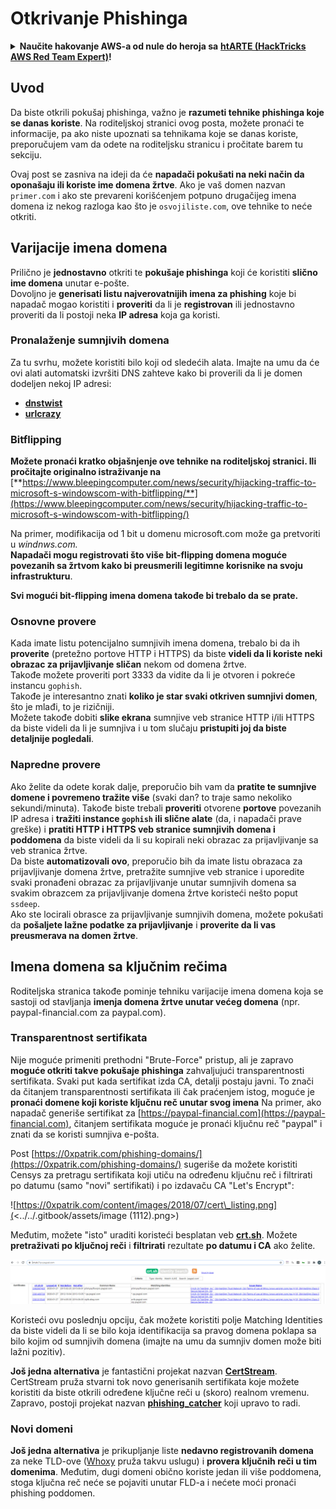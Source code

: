 # Otkrivanje Phishinga

<details>

<summary><strong>Naučite hakovanje AWS-a od nule do heroja sa</strong> <a href="https://training.hacktricks.xyz/courses/arte"><strong>htARTE (HackTricks AWS Red Team Expert)</strong></a><strong>!</strong></summary>

Drugi načini podrške HackTricks-u:

* Ako želite da vidite **vašu kompaniju reklamiranu na HackTricks-u** ili **preuzmete HackTricks u PDF formatu** Proverite [**PLANOVE ZA PRIJAVU**](https://github.com/sponsors/carlospolop)!
* Nabavite [**zvanični PEASS & HackTricks swag**](https://peass.creator-spring.com)
* Otkrijte [**Porodicu PEASS**](https://opensea.io/collection/the-peass-family), našu kolekciju ekskluzivnih [**NFT-ova**](https://opensea.io/collection/the-peass-family)
* **Pridružite se** 💬 [**Discord grupi**](https://discord.gg/hRep4RUj7f) ili [**telegram grupi**](https://t.me/peass) ili **pratite** nas na **Twitteru** 🐦 [**@hacktricks\_live**](https://twitter.com/hacktricks\_live)**.**
* **Podelite svoje hakovanje trikove slanjem PR-ova na** [**HackTricks**](https://github.com/carlospolop/hacktricks) i [**HackTricks Cloud**](https://github.com/carlospolop/hacktricks-cloud) github repozitorijume.

</details>

## Uvod

Da biste otkrili pokušaj phishinga, važno je **razumeti tehnike phishinga koje se danas koriste**. Na roditeljskoj stranici ovog posta, možete pronaći te informacije, pa ako niste upoznati sa tehnikama koje se danas koriste, preporučujem vam da odete na roditeljsku stranicu i pročitate barem tu sekciju.

Ovaj post se zasniva na ideji da će **napadači pokušati na neki način da oponašaju ili koriste ime domena žrtve**. Ako je vaš domen nazvan `primer.com` i ako ste prevareni korišćenjem potpuno drugačijeg imena domena iz nekog razloga kao što je `osvojiliste.com`, ove tehnike to neće otkriti.

## Varijacije imena domena

Prilično je **jednostavno** otkriti te **pokušaje phishinga** koji će koristiti **slično ime domena** unutar e-pošte.\
Dovoljno je **generisati listu najverovatnijih imena za phishing** koje bi napadač mogao koristiti i **proveriti** da li je **registrovan** ili jednostavno proveriti da li postoji neka **IP adresa** koja ga koristi.

### Pronalaženje sumnjivih domena

Za tu svrhu, možete koristiti bilo koji od sledećih alata. Imajte na umu da će ovi alati automatski izvršiti DNS zahteve kako bi proverili da li je domen dodeljen nekoj IP adresi:

* [**dnstwist**](https://github.com/elceef/dnstwist)
* [**urlcrazy**](https://github.com/urbanadventurer/urlcrazy)

### Bitflipping

**Možete pronaći kratko objašnjenje ove tehnike na roditeljskoj stranici. Ili pročitajte originalno istraživanje na** [**https://www.bleepingcomputer.com/news/security/hijacking-traffic-to-microsoft-s-windowscom-with-bitflipping/**](https://www.bleepingcomputer.com/news/security/hijacking-traffic-to-microsoft-s-windowscom-with-bitflipping/)

Na primer, modifikacija od 1 bit u domenu microsoft.com može ga pretvoriti u _windnws.com._\
**Napadači mogu registrovati što više bit-flipping domena moguće povezanih sa žrtvom kako bi preusmerili legitimne korisnike na svoju infrastrukturu**.

**Svi mogući bit-flipping imena domena takođe bi trebalo da se prate.**

### Osnovne provere

Kada imate listu potencijalno sumnjivih imena domena, trebalo bi da ih **proverite** (pretežno portove HTTP i HTTPS) da biste **videli da li koriste neki obrazac za prijavljivanje sličan** nekom od domena žrtve.\
Takođe možete proveriti port 3333 da vidite da li je otvoren i pokreće instancu `gophish`.\
Takođe je interesantno znati **koliko je star svaki otkriven sumnjivi domen**, što je mlađi, to je rizičniji.\
Možete takođe dobiti **slike ekrana** sumnjive veb stranice HTTP i/ili HTTPS da biste videli da li je sumnjiva i u tom slučaju **pristupiti joj da biste detaljnije pogledali**.

### Napredne provere

Ako želite da odete korak dalje, preporučio bih vam da **pratite te sumnjive domene i povremeno tražite više** (svaki dan? to traje samo nekoliko sekundi/minuta). Takođe biste trebali **proveriti** otvorene **portove** povezanih IP adresa i **tražiti instance `gophish` ili slične alate** (da, i napadači prave greške) i **pratiti HTTP i HTTPS veb stranice sumnjivih domena i poddomena** da biste videli da li su kopirali neki obrazac za prijavljivanje sa veb stranica žrtve.\
Da biste **automatizovali ovo**, preporučio bih da imate listu obrazaca za prijavljivanje domena žrtve, pretražite sumnjive veb stranice i uporedite svaki pronađeni obrazac za prijavljivanje unutar sumnjivih domena sa svakim obrazcem za prijavljivanje domena žrtve koristeći nešto poput `ssdeep`.\
Ako ste locirali obrasce za prijavljivanje sumnjivih domena, možete pokušati da **pošaljete lažne podatke za prijavljivanje** i **proverite da li vas preusmerava na domen žrtve**.

## Imena domena sa ključnim rečima

Roditeljska stranica takođe pominje tehniku varijacije imena domena koja se sastoji od stavljanja **imenja domena žrtve unutar većeg domena** (npr. paypal-financial.com za paypal.com).

### Transparentnost sertifikata

Nije moguće primeniti prethodni "Brute-Force" pristup, ali je zapravo **moguće otkriti takve pokušaje phishinga** zahvaljujući transparentnosti sertifikata. Svaki put kada sertifikat izda CA, detalji postaju javni. To znači da čitanjem transparentnosti sertifikata ili čak praćenjem istog, moguće je **pronaći domene koji koriste ključnu reč unutar svog imena** Na primer, ako napadač generiše sertifikat za [https://paypal-financial.com](https://paypal-financial.com), čitanjem sertifikata moguće je pronaći ključnu reč "paypal" i znati da se koristi sumnjiva e-pošta.

Post [https://0xpatrik.com/phishing-domains/](https://0xpatrik.com/phishing-domains/) sugeriše da možete koristiti Censys za pretragu sertifikata koji utiču na određenu ključnu reč i filtrirati po datumu (samo "novi" sertifikati) i po izdavaču CA "Let's Encrypt":

![https://0xpatrik.com/content/images/2018/07/cert\_listing.png](<../../.gitbook/assets/image (1112).png>)

Međutim, možete "isto" uraditi koristeći besplatan veb [**crt.sh**](https://crt.sh). Možete **pretraživati po ključnoj reči** i **filtrirati** rezultate **po datumu i CA** ako želite.

![](<../../.gitbook/assets/image (516).png>)

Koristeći ovu poslednju opciju, čak možete koristiti polje Matching Identities da biste videli da li se bilo koja identifikacija sa pravog domena poklapa sa bilo kojim od sumnjivih domena (imajte na umu da sumnjiv domen može biti lažni pozitiv).

**Još jedna alternativa** je fantastični projekat nazvan [**CertStream**](https://medium.com/cali-dog-security/introducing-certstream-3fc13bb98067). CertStream pruža stvarni tok novo generisanih sertifikata koje možete koristiti da biste otkrili određene ključne reči u (skoro) realnom vremenu. Zapravo, postoji projekat nazvan [**phishing\_catcher**](https://github.com/x0rz/phishing\_catcher) koji upravo to radi.
### **Novi domeni**

**Još jedna alternativa** je prikupljanje liste **nedavno registrovanih domena** za neke TLD-ove ([Whoxy](https://www.whoxy.com/newly-registered-domains/) pruža takvu uslugu) i **provera ključnih reči u tim domenima**. Međutim, dugi domeni obično koriste jedan ili više poddomena, stoga ključna reč neće se pojaviti unutar FLD-a i nećete moći pronaći phishing poddomen.
